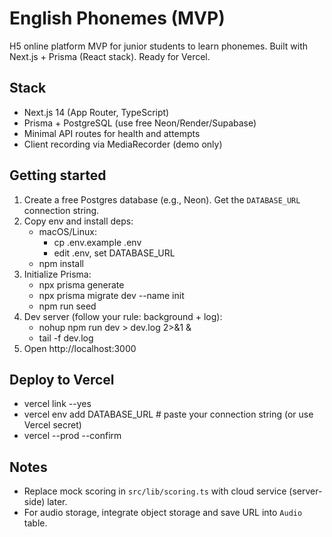 # English Phonemes (MVP)

H5 online platform MVP for junior students to learn phonemes. Built with Next.js + Prisma (React stack). Ready for Vercel.

## Stack
- Next.js 14 (App Router, TypeScript)
- Prisma + PostgreSQL (use free Neon/Render/Supabase)
- Minimal API routes for health and attempts
- Client recording via MediaRecorder (demo only)

## Getting started
1. Create a free Postgres database (e.g., Neon). Get the `DATABASE_URL` connection string.
2. Copy env and install deps:
   - macOS/Linux:
     - cp .env.example .env
     - edit .env, set DATABASE_URL
   - npm install
3. Initialize Prisma:
   - npx prisma generate
   - npx prisma migrate dev --name init
   - npm run seed
4. Dev server (follow your rule: background + log):
   - nohup npm run dev > dev.log 2>&1 &
   - tail -f dev.log
5. Open http://localhost:3000

## Deploy to Vercel
- vercel link --yes
- vercel env add DATABASE_URL  # paste your connection string (or use Vercel secret)
- vercel --prod --confirm

## Notes
- Replace mock scoring in `src/lib/scoring.ts` with cloud service (server-side) later.
- For audio storage, integrate object storage and save URL into `Audio` table.
